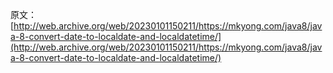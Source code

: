 原文：[http://web.archive.org/web/20230101150211/https://mkyong.com/java8/java-8-convert-date-to-localdate-and-localdatetime/](http://web.archive.org/web/20230101150211/https://mkyong.com/java8/java-8-convert-date-to-localdate-and-localdatetime/)